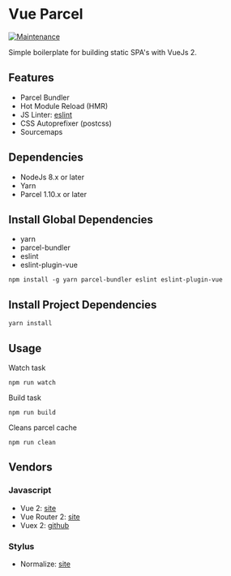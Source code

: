 Vue Parcel
==========

[![Maintenance](https://img.shields.io/badge/maintained%3F-yes-green.svg)](https://github.com/npulidom/vue-webapp/graphs/commit-activity)

Simple boilerplate for building static SPA's with VueJs 2.

## Features

- Parcel Bundler
- Hot Module Reload (HMR)
- JS Linter: [eslint](http://eslint.org/)
- CSS Autoprefixer (postcss)
- Sourcemaps

## Dependencies

- NodeJs 8.x or later
- Yarn
- Parcel 1.10.x or later

## Install Global Dependencies

- yarn
- parcel-bundler
- eslint
- eslint-plugin-vue

```
npm install -g yarn parcel-bundler eslint eslint-plugin-vue
```

## Install Project Dependencies
```
yarn install
```

## Usage

Watch task
```
npm run watch
```

Build task
```
npm run build
```

Cleans parcel cache
```
npm run clean
```

## Vendors

### Javascript

- Vue 2: [site](https://vuejs.org/)
- Vue Router 2: [site](http://router.vuejs.org/)
- Vuex 2: [github](https://github.com/vuejs/vuex)

### Stylus

- Normalize: [site](https://necolas.github.io/normalize.css/)
